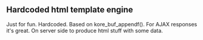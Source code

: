 ## Hardcoded html template engine

Just for fun. Hardcoded. Based on kore_buf_appendf(). For AJAX responses it's great. On server side to produce html stuff with some data.
